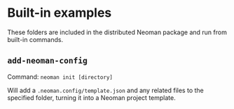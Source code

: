 # Built-in examples

These folders are included in the distributed Neoman package and run from built-in commands.

## `add-neoman-config`

Command: `neoman init [directory]`

Will add a `.neoman.config/template.json` and any related files to the specified folder, turning
it into a Neoman project template.